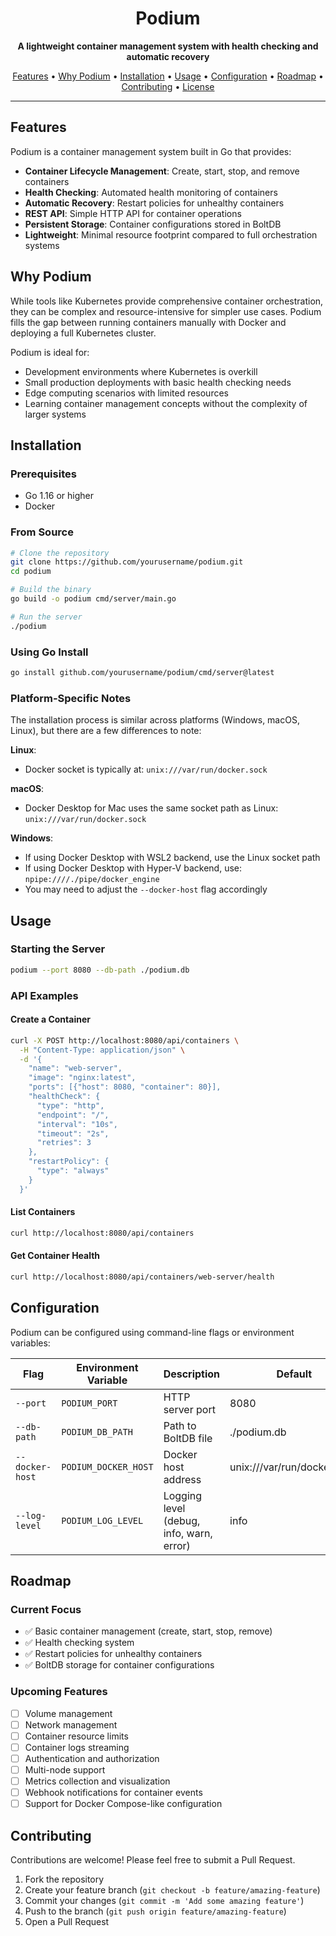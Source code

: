 <h1 align="center">Podium</h1>

<p align="center">
  <strong>A lightweight container management system with health checking and automatic recovery</strong>
</p>

<p align="center">
  <a href="#features">Features</a> •
  <a href="#why-podium">Why Podium</a> •
  <a href="#installation">Installation</a> •
  <a href="#usage">Usage</a> •
  <a href="#configuration">Configuration</a> •
  <a href="#roadmap">Roadmap</a> •
  <a href="#contributing">Contributing</a> •
  <a href="#license">License</a>
</p>

---

## Features

Podium is a container management system built in Go that provides:

- **Container Lifecycle Management**: Create, start, stop, and remove containers
- **Health Checking**: Automated health monitoring of containers
- **Automatic Recovery**: Restart policies for unhealthy containers
- **REST API**: Simple HTTP API for container operations
- **Persistent Storage**: Container configurations stored in BoltDB
- **Lightweight**: Minimal resource footprint compared to full orchestration systems

## Why Podium

While tools like Kubernetes provide comprehensive container orchestration, they can be complex and resource-intensive for simpler use cases. Podium fills the gap between running containers manually with Docker and deploying a full Kubernetes cluster.

Podium is ideal for:

- Development environments where Kubernetes is overkill
- Small production deployments with basic health checking needs
- Edge computing scenarios with limited resources
- Learning container management concepts without the complexity of larger systems

## Installation

### Prerequisites

- Go 1.16 or higher
- Docker

### From Source

```bash
# Clone the repository
git clone https://github.com/yourusername/podium.git
cd podium

# Build the binary
go build -o podium cmd/server/main.go

# Run the server
./podium
```

### Using Go Install

```bash
go install github.com/yourusername/podium/cmd/server@latest
```

### Platform-Specific Notes

The installation process is similar across platforms (Windows, macOS, Linux), but there are a few differences to note:

**Linux**:
- Docker socket is typically at: `unix:///var/run/docker.sock`

**macOS**:
- Docker Desktop for Mac uses the same socket path as Linux: `unix:///var/run/docker.sock`

**Windows**:
- If using Docker Desktop with WSL2 backend, use the Linux socket path
- If using Docker Desktop with Hyper-V backend, use: `npipe:////./pipe/docker_engine`
- You may need to adjust the `--docker-host` flag accordingly

## Usage

### Starting the Server

```bash
podium --port 8080 --db-path ./podium.db
```

### API Examples

#### Create a Container

```bash
curl -X POST http://localhost:8080/api/containers \
  -H "Content-Type: application/json" \
  -d '{
    "name": "web-server",
    "image": "nginx:latest",
    "ports": [{"host": 8080, "container": 80}],
    "healthCheck": {
      "type": "http",
      "endpoint": "/",
      "interval": "10s",
      "timeout": "2s",
      "retries": 3
    },
    "restartPolicy": {
      "type": "always"
    }
  }'
```

#### List Containers

```bash
curl http://localhost:8080/api/containers
```

#### Get Container Health

```bash
curl http://localhost:8080/api/containers/web-server/health
```

## Configuration

Podium can be configured using command-line flags or environment variables:

| Flag | Environment Variable | Description | Default |
|------|---------------------|-------------|---------|
| `--port` | `PODIUM_PORT` | HTTP server port | 8080 |
| `--db-path` | `PODIUM_DB_PATH` | Path to BoltDB file | ./podium.db |
| `--docker-host` | `PODIUM_DOCKER_HOST` | Docker host address | unix:///var/run/docker.sock |
| `--log-level` | `PODIUM_LOG_LEVEL` | Logging level (debug, info, warn, error) | info |

## Roadmap

### Current Focus

- ✅ Basic container management (create, start, stop, remove)
- ✅ Health checking system
- ✅ Restart policies for unhealthy containers
- ✅ BoltDB storage for container configurations

### Upcoming Features

- [ ] Volume management
- [ ] Network management
- [ ] Container resource limits
- [ ] Container logs streaming
- [ ] Authentication and authorization
- [ ] Multi-node support
- [ ] Metrics collection and visualization
- [ ] Webhook notifications for container events
- [ ] Support for Docker Compose-like configuration

## Contributing

Contributions are welcome! Please feel free to submit a Pull Request.

1. Fork the repository
2. Create your feature branch (`git checkout -b feature/amazing-feature`)
3. Commit your changes (`git commit -m 'Add some amazing feature'`)
4. Push to the branch (`git push origin feature/amazing-feature`)
5. Open a Pull Request
